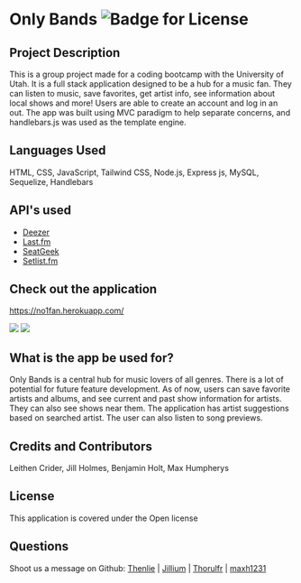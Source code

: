 # Only Bands ![Badge for License](https://img.shields.io/badge/license-Open-informational)

  
  ## Project Description 
  This is a group project made for a coding bootcamp with the University of Utah. It is a full stack application designed to be a hub for a music fan. They can listen to music, save favorites, get artist info, see information about local shows and more! Users are able to create an account and log in an out. The app was built using MVC paradigm to help separate concerns, and handlebars.js was used as the template engine. 

  
  ## Languages Used 
  HTML, CSS, JavaScript, Tailwind CSS, Node.js, Express js, MySQL, Sequelize, Handlebars

  ## API's used
  * [Deezer](https://developers.deezer.com/api)
  * [Last.fm](https://www.last.fm/api#getting-started)
  * [SeatGeek](https://platform.seatgeek.com/)
  * [Setlist.fm](https://api.setlist.fm/docs/1.0/index.html)


  ## Check out the application
  https://no1fan.herokuapp.com/

  <img src="./public/assets/screenshot1.png">
  <img src="./public/assets/screenshot2.png">

  ## What is the app be used for? 
  Only Bands is a central hub for music lovers of all genres. There is a lot of potential for future feature development. As of now, users can save favorite artists and albums, and see current and past show information for artists. They can also see shows near them. The application has artist suggestions based on searched artist. The user can also listen to song previews. 

  ## Credits and Contributors 
  Leithen Crider, Jill Holmes, Benjamin Holt, Max Humpherys

  ## License
  This application is covered under the Open license


  ## Questions

 Shoot us a message on Github: [Thenlie](https://github.com/Thenlie) | [Jillium](https://github.com/Jillium) | [Thorulfr](https://github.com/Thorulfr) | [maxh1231](https://github.com/maxh1231)